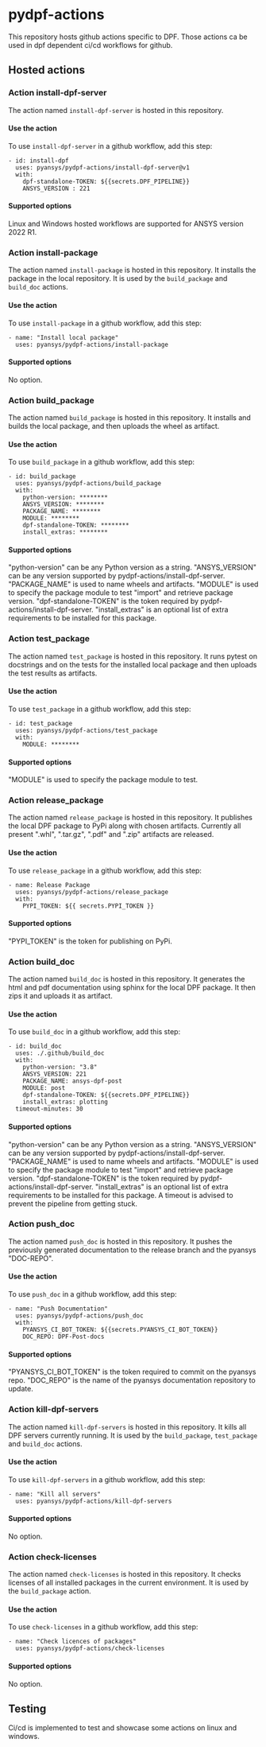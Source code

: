 # pydpf-actions

This repository hosts github actions specific to DPF. Those actions ca be used in dpf dependent ci/cd
workflows for github.

## Hosted actions

### Action install-dpf-server
The action  named `install-dpf-server` is hosted in this repository.

#### Use the action
To use `install-dpf-server` in a github workflow, add this step:
```
- id: install-dpf
  uses: pyansys/pydpf-actions/install-dpf-server@v1
  with:
    dpf-standalone-TOKEN: ${{secrets.DPF_PIPELINE}}
    ANSYS_VERSION : 221
```

#### Supported options
Linux and Windows hosted workflows are supported for ANSYS version 2022 R1.


### Action install-package
The action  named `install-package` is hosted in this repository.
It installs the package in the local repository.
It is used by the `build_package` and `build_doc` actions.

#### Use the action
To use `install-package` in a github workflow, add this step:
```
- name: "Install local package"
  uses: pyansys/pydpf-actions/install-package
```

#### Supported options
No option.


### Action build_package
The action  named `build_package` is hosted in this repository.
It installs and builds the local package, and then uploads the wheel as artifact.

#### Use the action
To use `build_package` in a github workflow, add this step:
```
- id: build_package
  uses: pyansys/pydpf-actions/build_package
  with:
    python-version: ********
    ANSYS_VERSION: ********
    PACKAGE_NAME: ********
    MODULE: ********
    dpf-standalone-TOKEN: ********
    install_extras: ********
```

#### Supported options
"python-version" can be any Python version as a string.
"ANSYS_VERSION" can be any version supported by pydpf-actions/install-dpf-server.
"PACKAGE_NAME" is used to name wheels and artifacts.
"MODULE" is used to specify the package module to test "import" and retrieve package version.
"dpf-standalone-TOKEN" is the token required by pydpf-actions/install-dpf-server.
"install_extras" is an optional list of extra requirements to be installed for this package.


### Action test_package
The action  named `test_package` is hosted in this repository.
It runs pytest on docstrings and on the tests for the installed local package and then
uploads the test results as artifacts.

#### Use the action
To use `test_package` in a github workflow, add this step:
```
- id: test_package
  uses: pyansys/pydpf-actions/test_package
  with:
    MODULE: ********
```

#### Supported options
"MODULE" is used to specify the package module to test.


### Action release_package
The action  named `release_package` is hosted in this repository.
It publishes the local DPF package to PyPi along with chosen artifacts.
Currently all present ".whl", ".tar.gz", ".pdf" and ".zip" artifacts 
are released.

#### Use the action
To use `release_package` in a github workflow, add this step:
```
- name: Release Package
  uses: pyansys/pydpf-actions/release_package
  with:
    PYPI_TOKEN: ${{ secrets.PYPI_TOKEN }}
```

#### Supported options
"PYPI_TOKEN" is the token for publishing on PyPi.


### Action build_doc
The action  named `build_doc` is hosted in this repository.
It generates the html and pdf documentation using sphinx for the local DPF package.
It then zips it and uploads it as artifact.

#### Use the action
To use `build_doc` in a github workflow, add this step:
```
- id: build_doc
  uses: ./.github/build_doc
  with:
    python-version: "3.8"
    ANSYS_VERSION: 221
    PACKAGE_NAME: ansys-dpf-post
    MODULE: post
    dpf-standalone-TOKEN: ${{secrets.DPF_PIPELINE}}
    install_extras: plotting
  timeout-minutes: 30
```

#### Supported options
"python-version" can be any Python version as a string.
"ANSYS_VERSION" can be any version supported by pydpf-actions/install-dpf-server.
"PACKAGE_NAME" is used to name wheels and artifacts.
"MODULE" is used to specify the package module to test "import" and retrieve package version.
"dpf-standalone-TOKEN" is the token required by pydpf-actions/install-dpf-server.
"install_extras" is an optional list of extra requirements to be installed for this package.
A timeout is advised to prevent the pipeline from getting stuck.


### Action push_doc
The action  named `push_doc` is hosted in this repository.
It pushes the previously generated documentation to the release branch and the pyansys "DOC-REPO".

#### Use the action
To use `push_doc` in a github workflow, add this step:
```
- name: "Push Documentation"
  uses: pyansys/pydpf-actions/push_doc
  with:
    PYANSYS_CI_BOT_TOKEN: ${{secrets.PYANSYS_CI_BOT_TOKEN}}
    DOC_REPO: DPF-Post-docs
```

#### Supported options
"PYANSYS_CI_BOT_TOKEN" is the token required to commit on the pyansys repo.
"DOC_REPO" is the name of the pyansys documentation repository to update.


### Action kill-dpf-servers
The action  named `kill-dpf-servers` is hosted in this repository.
It kills all DPF servers currently running.
It is used by the `build_package`, `test_package` and `build_doc` actions.

#### Use the action
To use `kill-dpf-servers` in a github workflow, add this step:
```
- name: "Kill all servers"
  uses: pyansys/pydpf-actions/kill-dpf-servers
```

#### Supported options
No option.


### Action check-licenses
The action  named `check-licenses` is hosted in this repository.
It checks licenses of all installed packages in the current environment.
It is used by the `build_package` action.

#### Use the action
To use `check-licenses` in a github workflow, add this step:
```
- name: "Check licences of packages"
  uses: pyansys/pydpf-actions/check-licenses
```

#### Supported options
No option.


## Testing

Ci/cd is implemented to test and showcase some actions on linux and windows.